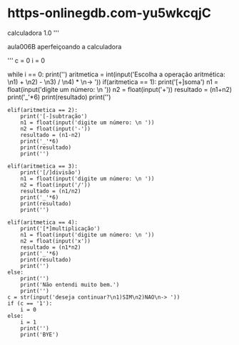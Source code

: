 # https-onlinegdb.com-yu5wkcqjC
calculadora 1.0
'''

aula006B
aperfeiçoando a calculadora


'''
c = 0
i = 0

while i == 0:
    print('')
    aritmetica = int(input('Escolha a operação aritmética: \n1) + \n2) - \n3) / \n4) * \n-> '))
    if(aritmetica == 1):
        print('[+]soma')
        n1 = float(input('digite um número: \n '))
        n2 = float(input('+'))
        resultado = (n1+n2)
        print('_'*6)
        print(resultado)
        print('')
    
    elif(aritmetica == 2):
        print('[-]subtração')
        n1 = float(input('digite um número: \n '))
        n2 = float(input('-'))
        resultado = (n1-n2)
        print('_'*6)
        print(resultado)
        print('')
        
    elif(aritmetica == 3):
        print('[/]divisão')
        n1 = float(input('digite um número: \n '))
        n2 = float(input('/'))
        resultado = (n1/n2)
        print('_'*6)
        print(resultado)
        print('')
        
    elif(aritmetica == 4):
        print('[*]multiplicação')
        n1 = float(input('digite um número: \n '))
        n2 = float(input('x'))
        resultado = (n1*n2)
        print('_'*6)
        print(resultado)
        print('')
    else:
        print('')
        print('Não entendi muito bem.')
        print('')
    c = str(input('deseja continuar?\n1)SIM\n2)NAO\n-> '))
    if (c == '1'):
        i = 0 
    else:
        i = 1 
        print('')
        print('BYE')
            
